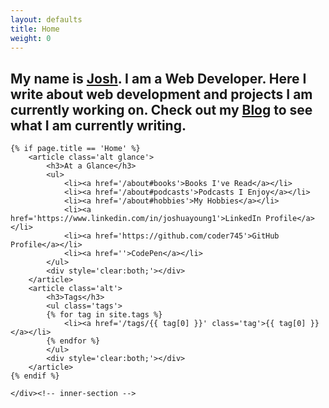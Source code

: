 ```yaml
---
layout: defaults
title: Home
weight: 0
---
```

<section>
    <div class='inner-section'>
    <article>
        <h2>My name is <span><a href='/me'>Josh</a></span>. I am a Web Developer. Here I write about web development and projects I am currently working on.
          Check out my <a href='/thoughts'>Blog</a> to see what I am currently writing.</h2>
    </article>

    {% if page.title == 'Home' %}
        <article class='alt glance'>
            <h3>At a Glance</h3>
            <ul>
                <li><a href='/about#books'>Books I've Read</a></li>
                <li><a href='/about#podcasts'>Podcasts I Enjoy</a></li>
                <li><a href='/about#hobbies'>My Hobbies</a></li>
                <li><a href='https://www.linkedin.com/in/joshuayoung1'>LinkedIn Profile</a></li>
                <li><a href='https://github.com/coder745'>GitHub Profile</a></li>
                <li><a href=''>CodePen</a></li>
            </ul>
            <div style='clear:both;'></div>
        </article>
        <article class='alt'>
            <h3>Tags</h3>
            <ul class='tags'>
            {% for tag in site.tags %}
                <li><a href='/tags/{{ tag[0] }}' class='tag'>{{ tag[0] }}</a></li>
            {% endfor %}
            </ul>
            <div style='clear:both;'></div>
        </article>
    {% endif %}

    </div><!-- inner-section -->
</section>